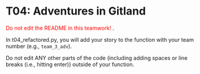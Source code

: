 # T04: Adventures in Gitland

<span style="color:red">
    Do not edit the README in this teamwork!
</span>.


In t04_refactored.py, you will add your story to the function 
with your team number (e.g., ```team_3_adv```). 

Do not edit ANY other parts of the code (including adding 
spaces or line breaks (i.e., hitting enter)) outside of your function.
